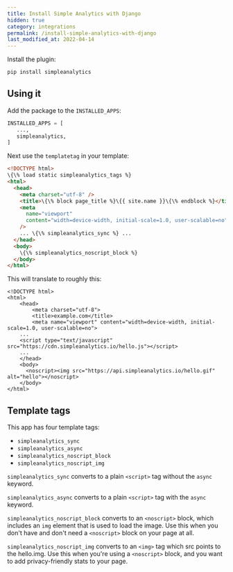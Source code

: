 ```yaml
---
title: Install Simple Analytics with Django
hidden: true
category: integrations
permalink: /install-simple-analytics-with-django
last_modified_at: 2022-04-14
---
```


Install the plugin:

```bash
pip install simpleanalytics
```

## Using it

Add the package to the `INSTALLED_APPS`:

```python
INSTALLED_APPS = [
   ...,
   simpleanalytics,
]
```

Next use the `templatetag` in your template:

```html
<!DOCTYPE html>
\{\% load static simpleanalytics_tags %}
<html>
  <head>
    <meta charset="utf-8" />
    <title>\{\% block page_title %}\{{ site.name }}\{\% endblock %}</title>
    <meta
      name="viewport"
      content="width=device-width, initial-scale=1.0, user-scalable=no"
    />
    ... \{\% simpleanalytics_sync %} ...
  </head>
  <body>
    \{\% simpleanalytics_noscript_block %}
  </body>
</html>
```

This will translate to roughly this:

```
<!DOCTYPE html>
<html>
	<head>
		<meta charset="utf-8">
		<title>example.com</title>
		<meta name="viewport" content="width=device-width, initial-scale=1.0, user-scalable=no">
    ...
    <script type="text/javascript" src="https://cdn.simpleanalytics.io/hello.js"></script>
    ...
    </head>
    <body>
      <noscript><img src="https://api.simpleanalytics.io/hello.gif" alt="hello"></noscript>
    </body>
</html>
```

## Template tags

This app has four template tags:

- `simpleanalytics_sync`
- `simpleanalytics_async`
- `simpleanalytics_noscript_block`
- `simpleanalytics_noscript_img`

`simpleanalytics_sync` converts to a plain `<script>` tag without the `async`
keyword.

`simpleanalytics_async` converts to a plain `<script>` tag with the `async`
keyword.

`simpleanalytics_noscript_block` converts to an `<noscript>` block, which
includes an `img` element that is used to load the image. Use this when you
don't have and don't need a `<noscript>` block on your page at all.

`simpleanalytics_noscript_img` converts to an `<img>` tag which src points to
the hello.img. Use this when you're using a `<noscript>` block, and you want to
add privacy-friendly stats to your page.
